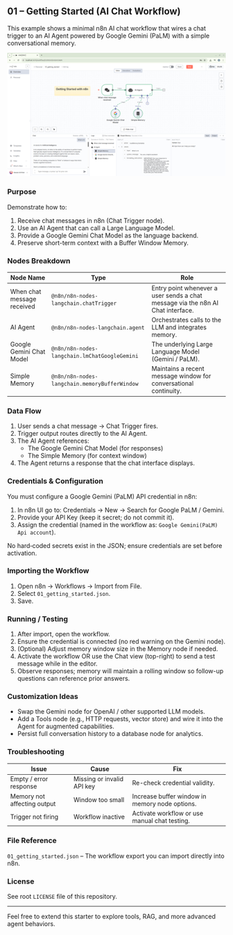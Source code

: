 ## 01 – Getting Started (AI Chat Workflow)

This example shows a minimal n8n AI chat workflow that wires a chat trigger to an AI Agent powered by Google Gemini (PaLM) with a simple conversational memory.

![Workflow Overview](./static/workflow.png)

### Purpose

Demonstrate how to:

1. Receive chat messages in n8n (Chat Trigger node).
2. Use an AI Agent that can call a Large Language Model.
3. Provide a Google Gemini Chat Model as the language backend.
4. Preserve short-term context with a Buffer Window Memory.

### Nodes Breakdown

| Node Name                  | Type                                          | Role                                                                            |
| -------------------------- | --------------------------------------------- | ------------------------------------------------------------------------------- |
| When chat message received | `@n8n/n8n-nodes-langchain.chatTrigger`        | Entry point whenever a user sends a chat message via the n8n AI Chat interface. |
| AI Agent                   | `@n8n/n8n-nodes-langchain.agent`              | Orchestrates calls to the LLM and integrates memory.                            |
| Google Gemini Chat Model   | `@n8n/n8n-nodes-langchain.lmChatGoogleGemini` | The underlying Large Language Model (Gemini / PaLM).                            |
| Simple Memory              | `@n8n/n8n-nodes-langchain.memoryBufferWindow` | Maintains a recent message window for conversational continuity.                |

### Data Flow

1. User sends a chat message → Chat Trigger fires.
2. Trigger output routes directly to the AI Agent.
3. The AI Agent references:
   - The Google Gemini Chat Model (for responses)
   - The Simple Memory (for context window)
4. The Agent returns a response that the chat interface displays.

### Credentials & Configuration

You must configure a Google Gemini (PaLM) API credential in n8n:

1. In n8n UI go to: Credentials → New → Search for Google PaLM / Gemini.
2. Provide your API Key (keep it secret; do not commit it).
3. Assign the credential (named in the workflow as: `Google Gemini(PaLM) Api account`).

No hard‑coded secrets exist in the JSON; ensure credentials are set before activation.

### Importing the Workflow

1. Open n8n → Workflows → Import from File.
2. Select `01_getting_started.json`.
3. Save.

### Running / Testing

1. After import, open the workflow.
2. Ensure the credential is connected (no red warning on the Gemini node).
3. (Optional) Adjust memory window size in the Memory node if needed.
4. Activate the workflow OR use the Chat view (top-right) to send a test message while in the editor.
5. Observe responses; memory will maintain a rolling window so follow-up questions can reference prior answers.

### Customization Ideas

- Swap the Gemini node for OpenAI / other supported LLM models.
- Add a Tools node (e.g., HTTP requests, vector store) and wire it into the Agent for augmented capabilities.
- Persist full conversation history to a database node for analytics.

### Troubleshooting

| Issue                       | Cause                      | Fix                                            |
| --------------------------- | -------------------------- | ---------------------------------------------- |
| Empty / error response      | Missing or invalid API key | Re-check credential validity.                  |
| Memory not affecting output | Window too small           | Increase buffer window in memory node options. |
| Trigger not firing          | Workflow inactive          | Activate workflow or use manual chat testing.  |

### File Reference

`01_getting_started.json` – The workflow export you can import directly into n8n.

### License

See root `LICENSE` file of this repository.

---

Feel free to extend this starter to explore tools, RAG, and more advanced agent behaviors.

